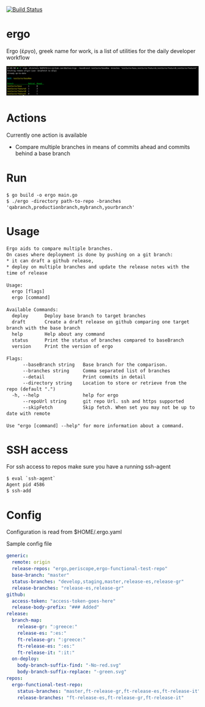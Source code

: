 [![Build Status](https://travis-ci.org/dbaltas/ergo.svg?branch=master)](https://travis-ci.org/dbaltas/ergo)
# ergo

Ergo (έργο), greek name for work, is a list of utilities for the daily developer workflow

![ergo sample output](ergo-sample-output.png)

# Actions
Currently one action is available

* Compare multiple branches in means of commits ahead and commits behind a base branch

# Run
```
$ go build -o ergo main.go
$ ./ergo -directory path-to-repo -branches 'qabranch,productionbranch,mybranch,yourbranch'
```

# Usage
```
Ergo aids to compare multiple branches.
On cases where deployment is done by pushing on a git branch:
* it can draft a github release,
* deploy on multiple branches and update the release notes with the time of release

Usage:
  ergo [flags]
  ergo [command]

Available Commands:
  deploy      Deploy base branch to target branches
  draft       Create a draft release on github comparing one target branch with the base branch
  help        Help about any command
  status      Print the status of branches compared to baseBranch
  version     Print the version of ergo

Flags:
      --baseBranch string   Base branch for the comparison.
      --branches string     Comma separated list of branches
      --detail              Print commits in detail
      --directory string    Location to store or retrieve from the repo (default ".")
  -h, --help                help for ergo
      --repoUrl string      git repo Url. ssh and https supported
      --skipFetch           Skip fetch. When set you may not be up to date with remote

Use "ergo [command] --help" for more information about a command.
```


# SSH access
For ssh access to repos make sure you have a running ssh-agent 
```
$ eval `ssh-agent`
Agent pid 4586
$ ssh-add 
```

# Config
Configuration is read from $HOME/.ergo.yaml

Sample config file
```yaml
generic:
  remote: origin
  release-repos: "ergo,periscope,ergo-functional-test-repo"
  base-branch: "master"
  status-branches: "develop,staging,master,release-es,release-gr"
  release-branches: "release-es,release-gr"
github:
  access-token: "access-token-goes-here"
  release-body-prefix: "### Added"
release:
  branch-map:
    release-gr: ":greece:"
    release-es: ":es:"
    ft-release-gr: ":greece:"
    ft-release-es: ":es:"
    ft-release-it: ":it:"
  on-deploy:
    body-branch-suffix-find: "-No-red.svg"
    body-branch-suffix-replace: "-green.svg"
repos:
  ergo-functional-test-repo:
    status-branches: "master,ft-release-gr,ft-release-es,ft-release-it"
    release-branches: "ft-release-es,ft-release-gr,ft-release-it"
```